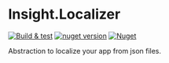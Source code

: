 Insight.Localizer
====================
[![Build & test](https://github.com/nazarovsa/Insight.Localizer/actions/workflows/dotnet.yml/badge.svg)](https://github.com/nazarovsa/Insight.Localizer/actions/workflows/dotnet.yml)
[![nuget version](https://img.shields.io/nuget/v/Insight.Localizer)](https://www.nuget.org/packages/Insight.Localizer/)
[![Nuget](https://img.shields.io/nuget/dt/Insight.Localizer?color=%2300000)](https://www.nuget.org/packages/Insight.Localizer/)

Abstraction to localize your app from json files.
